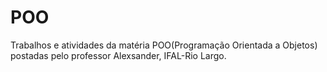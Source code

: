 # POO
Trabalhos e atividades da matéria POO(Programação Orientada a Objetos) postadas pelo professor Alexsander, IFAL-Rio Largo.
